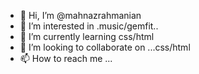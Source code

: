 - 👋 Hi, I’m @mahnazrahmanian
- 👀 I’m interested in .music/gemfit..
- 🌱 I’m currently learning css/html
- 💞️ I’m looking to collaborate on ...css/html
- 📫 How to reach me ...

<!---
mahnazrahmanian/mahnazrahmanian is a ✨ special ✨ repository because its `README.md` (this file) appears on your GitHub profile.
You can click the Preview link to take a look at your changes.
--->
